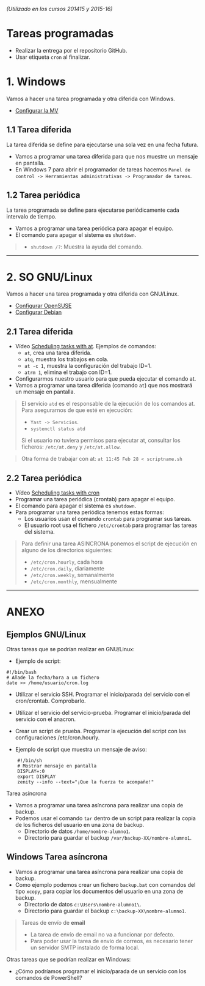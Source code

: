 
*(Utilizado en los cursos 201415 y 2015-16)*

# Tareas programadas

* Realizar la entrega por el repositorio GitHub.
* Usar etiqueta `cron` al finalizar.

# 1. Windows

Vamos a hacer una tarea programada y otra diferida con Windows.

* [Configurar la MV](../../global/configuracion/windows.md)

## 1.1 Tarea diferida

La tarea diferida se define para ejecutarse una sola vez en una fecha futura.
* Vamos a programar una tarea diferida para que nos muestre un mensaje en pantalla.
* En Windows 7 para abrir el programador de tareas hacemos
`Panel de control -> Herramientas administrativas -> Programador de tareas`.

## 1.2 Tarea periódica

La tarea programada se define para ejecutarse periódicamente cada intervalo de tiempo.
* Vamos a programar una tarea periódica para apagar el equipo.
* El comando para apagar el sistema es `shutdown`.

> * `shutdown /?`: Muestra la ayuda del comando.

---

# 2. SO GNU/Linux

Vamos a hacer una tarea programada y otra diferida con GNU/Linux.

* [Configurar OpenSUSE](../../global/configuracion/opensuse.md)
* [Configurar Debian](../../global/configuracion/debian.md)

## 2.1 Tarea diferida

* Vídeo [Scheduling tasks with at](https://www.youtube.com/embed/cf-oUCobxiM?list=UUFFLP0dKesrKWccYscdAr9A). Ejemplos de comandos:
    * `at`, crea una tarea diferida.
    * `atq`, muestra los trabajos en cola.
    * `at -c 1`, muestra la configuración del trabajo ID=1.
    * `atrm 1`, elimina el trabajo con ID=1.
* Configurarmos nuestro usuario para que pueda ejecutar el comando at.
* Vamos a programar una tarea diferida (comando `at`) que nos mostrará un mensaje en pantalla.

> El servicio `atd` es el responsable de la ejecución de los comandos at.
> Para asegurarnos de que esté en ejecución:
> * `Yast -> Servicios`.
> * `systemctl status atd`    
>
> Si el usuario no tuviera permisos para ejecutar at, consultar los ficheros: `/etc/at.deny` y `/etc/at.allow`.

> Otra forma de trabajar con at: `at 11:45 Feb 28 < scriptname.sh`

## 2.2 Tarea periódica

* Vídeo [Scheduling tasks with cron](https://www.youtube.com/embed/yBkJQKinZKY)
* Programar una tarea periódica (crontab) para apagar el equipo.
* El comando para apagar el sistema es `shutdown`.
* Para programar una tarea periódica tenemos estas formas:
    * Los usuarios usan el comando `crontab`  para programar sus tareas.
    * El usuario root usa el fichero `/etc/crontab` para programar las tareas del sistema.

> Para definir una tarea ASINCRONA ponemos el script de ejecución en alguno
de los directorios siguientes:
> * `/etc/cron.hourly`, cada hora
> * `/etc/cron.daily`, diariamente
> * `/etc/cron.weekly`, semanalmente
> * `/etc/cron.monthly`, mensualmente

---

# ANEXO

## Ejemplos GNU/Linux
Otras tareas que se podrían realizar en GNU/Linux:
* Ejemplo de script:
```
#!/bin/bash
# Añade la fecha/hora a un fichero
date >> /home/usuario/cron.log
```
* Utilizar el servicio SSH. Programar el inicio/parada del servicio con el cron/crontab. Comprobarlo.
* Utilizar el servicio del servicio-prueba. Programar el inicio/parada del servicio con el anacron.
* Crear un script de prueba. Programar la ejecución del script con las configuraciones /etc/cron.hourly.

* Ejemplo de script que muestra un mensaje de aviso:

```
    #!/bin/sh
    # Mostrar mensaje en pantalla
    DISPLAY=:0
    export DISPLAY
    zenity --info --text="¡Que la fuerza te acompañe!"
```

Tarea asíncrona

* Vamos a programar una tarea asíncrona para realizar una copia de backup.
* Podemos usar el comando `tar` dentro de un script para realizar la
copia de los ficheros del usuario en una zona de backup.
    * Directorio de datos `/home/nombre-alumno1`.
    * Directorio para guardar el backup `/var/backup-XX/nombre-alumno1`.

## Windows  Tarea asíncrona

* Vamos a programar una tarea asíncrona para realizar una copia de backup.
* Como ejemplo podemos crear un fichero `backup.bat` con comandos del tipo `xcopy`,
para copiar los documentos del usuario en una zona de backup.
    * Directorio de datos `c:\Users\nombre-alumno1\`.
    * Directorio para guardar el backup `c:\backup-XX\nombre-alumno1`.

> Tareas de envío de **email**
> * La tarea de envío de email no va a funcionar por defecto.
> * Para poder usar la tarea de envío de correos, es necesario tener un servidor SMTP instalado de forma local.

Otras tareas que se podrían realizar en Windows:
* ¿Cómo podríamos programar el inicio/parada de un servicio con los comandos de PowerShell?

